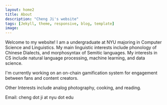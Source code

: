 ```yaml
---
layout: home2
title: About
description: "Cheng Ji's website"
tags: [Jekyll, theme, responsive, blog, template]
image:
---
```




<p>
Welcome to my website! I am a undergraduate at NYU majoring in Computer Science and Linguistics. My main linguistic interests include phonology of Chinese Dialects, and morphosyntax of Semitic languages. My interests in CS include natural language processing, machine learning, and data science.
</p>

<p>
I'm currently working on an on-chain gamification system for engagement between fans and content creators. 
</p>


<p>
Other Interests include analog photography, cooking, and reading.
</p>

<p>
Email: cheng dot ji at nyu dot edu
</p>
